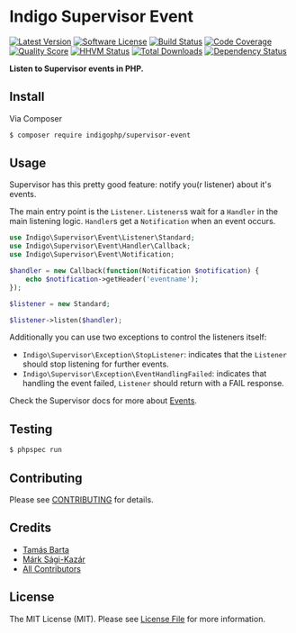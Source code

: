 # Indigo Supervisor Event

[![Latest Version](https://img.shields.io/github/release/indigophp/supervisor-event.svg?style=flat-square)](https://github.com/indigophp/supervisor-event/releases)
[![Software License](https://img.shields.io/badge/license-MIT-brightgreen.svg?style=flat-square)](LICENSE)
[![Build Status](https://img.shields.io/travis/indigophp/supervisor-event/develop.svg?style=flat-square)](https://travis-ci.org/indigophp/supervisor-event)
[![Code Coverage](https://img.shields.io/scrutinizer/coverage/g/indigophp/supervisor-event.svg?style=flat-square)](https://scrutinizer-ci.com/g/indigophp/supervisor-event)
[![Quality Score](https://img.shields.io/scrutinizer/g/indigophp/supervisor-event.svg?style=flat-square)](https://scrutinizer-ci.com/g/indigophp/supervisor-event)
[![HHVM Status](https://img.shields.io/hhvm/indigophp/supervisor-event.svg?style=flat-square)](http://hhvm.h4cc.de/package/indigophp/supervisor-event)
[![Total Downloads](https://img.shields.io/packagist/dt/indigophp/supervisor-event.svg?style=flat-square)](https://packagist.org/packages/indigophp/supervisor-event)
[![Dependency Status](https://www.versioneye.com/user/projects/549ca9426b1b817159000780/badge.svg?style=flat)](https://www.versioneye.com/user/projects/549ca9426b1b817159000780)

**Listen to Supervisor events in PHP.**


## Install

Via Composer

``` bash
$ composer require indigophp/supervisor-event
```

## Usage

Supervisor has this pretty good feature: notify you(r listener) about it's events.

The main entry point is the `Listener`. `Listeners`s wait for a `Handler` in the main listening logic. `Handler`s get a `Notification` when an event occurs.


``` php
use Indigo\Supervisor\Event\Listener\Standard;
use Indigo\Supervisor\Event\Handler\Callback;
use Indigo\Supervisor\Event\Notification;

$handler = new Callback(function(Notification $notification) {
	echo $notification->getHeader('eventname');
});

$listener = new Standard;

$listener->listen($handler);
```

Additionally you can use two exceptions to control the listeners itself:

- `Indigo\Supervisor\Exception\StopListener`: indicates that the `Listener` should stop listening for further events.
- `Indigo\Supervisor\Exception\EventHandlingFailed`: indicates that handling the event failed, `Listener` should return with a FAIL response.

Check the Supervisor docs for more about [Events](http://supervisord.org/events.htm).


## Testing

``` bash
$ phpspec run
```


## Contributing

Please see [CONTRIBUTING](CONTRIBUTING.md) for details.


## Credits

- [Tamás Barta](https://github.com/TamasBarta)
- [Márk Sági-Kazár](https://github.com/sagikazarmark)
- [All Contributors](https://github.com/indigophp/supervisor-event/contributors)


## License

The MIT License (MIT). Please see [License File](LICENSE) for more information.
